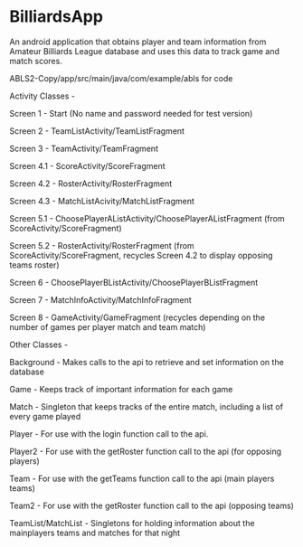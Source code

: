 # BilliardsApp
An android application that obtains player and team information from Amateur Billiards League database and uses this data to track game and match scores. 

ABLS2-Copy/app/src/main/java/com/example/abls for code 

Activity Classes -

Screen 1 - Start (No name and password needed for test version)

Screen 2 - TeamListActivity/TeamListFragment

Screen 3 - TeamActivity/TeamFragment

Screen 4.1 - ScoreActivity/ScoreFragment

Screen 4.2 - RosterActivity/RosterFragment

Screen 4.3 - MatchListAcivity/MatchListFragment

Screen 5.1 - ChoosePlayerAListActivity/ChoosePlayerAListFragment (from ScoreActivity/ScoreFragment)

Screen 5.2 - RosterActivity/RosterFragment (from ScoreActivity/ScoreFragment, recycles Screen 4.2 to display opposing teams roster)

Screen 6 - ChoosePlayerBListActivity/ChoosePlayerBListFragment

Screen 7 - MatchInfoActivity/MatchInfoFragment 

Screen 8 - GameActivity/GameFragment (recycles depending on the number of games per player match and team match)

Other Classes - 

Background - Makes calls to the api to retrieve and set information on the database

Game - Keeps track of important information for each game

Match - Singleton that keeps tracks of the entire match, including a list of every game played

Player - For use with the login function call to the api.

Player2 - For use with the getRoster function call to the api (for opposing players)

Team - For use with the getTeams function call to the api (main players teams)

Team2 - For use with the getRoster function call to the api (opposing teams)

TeamList/MatchList - Singletons for holding information about the mainplayers teams and matches for that night

